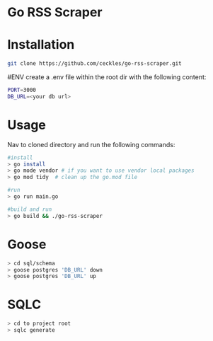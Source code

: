 # Go RSS Scraper

# Installation

```bash
git clone https://github.com/ceckles/go-rss-scraper.git
```
#ENV
create a .env file within the root dir with the following content:
```bash
PORT=3000
DB_URL=<your db url>
```
# Usage
Nav to cloned directory and run the following commands:
```bash
#install
> go install
> go mode vendor # if you want to use vendor local packages
> go mod tidy  # clean up the go.mod file

#run
> go run main.go

#build and run
> go build && ./go-rss-scraper
```

# Goose
```bash
> cd sql/schema
> goose postgres 'DB_URL' down
> goose postgres 'DB_URL' up
```

# SQLC
```bash
> cd to project root
> sqlc generate
```